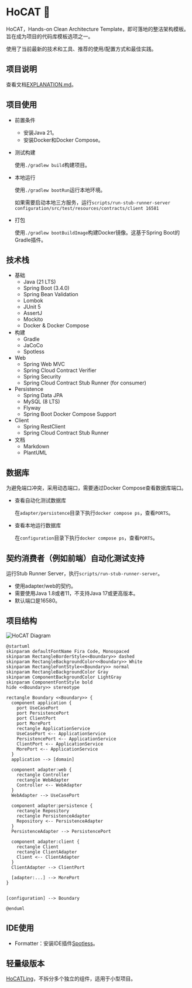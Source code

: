 # HoCAT 🐾

HoCAT，Hands-on Clean Architecture Template，即可落地的整洁架构模板。旨在成为项目的代码库模板选项之一。

使用了当前最新的技术和工具、推荐的使用/配置方式和最佳实践。

## 项目说明

查看文档[EXPLANATION.md](docs/EXPLANATION.md)。

## 项目使用

- 前置条件
  - 安装Java 21。
  - 安装Docker和Docker Compose。

- 测试构建

  使用`./gradlew build`构建项目。

- 本地运行

  使用`./gradlew bootRun`运行本地环境。

  如果需要启动本地三方服务，运行`scripts/run-stub-runner-server configuration/src/test/resources/contracts/client 16581`

- 打包

  使用`./gradlew bootBuildImage`构建Docker镜像。这基于Spring Boot的Gradle插件。

## 技术栈

- 基础
  - Java (21 LTS)
  - Spring Boot (3.4.0)
  - Spring Bean Validation
  - Lombok
  - JUnit 5
  - AssertJ
  - Mockito
  - Docker & Docker Compose
- 构建
  - Gradle
  - JaCoCo
  - Spotless
- Web
  - Spring Web MVC
  - Spring Cloud Contract Verifier
  - Spring Security
  - Spring Cloud Contract Stub Runner (for consumer)
- Persistence
  - Spring Data JPA
  - MySQL (8 LTS)
  - Flyway
  - Spring Boot Docker Compose Support
- Client
  - Spring RestClient
  - Spring Cloud Contract Stub Runner
- 文档
  - Markdown
  - PlantUML

## 数据库

为避免端口冲突，采用动态端口，需要通过Docker Compose查看数据库端口。

- 查看自动化测试数据库

  在`adapter/persistence`目录下执行`docker compose ps`，查看`PORTS`。

- 查看本地运行数据库

  在`configuration`目录下执行`docker compose ps`，查看`PORTS`。

## 契约消费者（例如前端）自动化测试支持

运行Stub Runner Server，执行`scripts/run-stub-runner-server`。

- 使用adapter/web的契约。
- 需要使用Java 1.8或者11，不支持Java 17或更高版本。
- 默认端口是16580。

## 项目结构

![HoCAT Diagram](https://www.plantuml.com/plantuml/svg/ZPF1Rjim38RlUWe-m98768AWhO7kiWv5Yw67e0V6OXEXiYXGz0QZoBiFTk39SkAjr___67vXb9kaADestgHt5o8ADc3f3Lklznpq1pO4zquGAhRq1HuuS8fOavtmJrGhXeEdEnPBygoTfytcZjjWKRhj5Yocuy84rky7wScAFKinzN9qIjU6Uh7B9O6bGV-99V1Di9jm5JUH0mMTSz_TuQXBy5y9sBEtvkWiGU6Jb8HOkqZ6oAW28r2o7mQW7ZyPC4RlQbJ7OMW08el2pqGL9dfaqHm-aYINb48zAohlA6YPFR1aAZlTvdtF9BzSJJqmtGURrMe9omR_GxFJFwdHSfav6IYEj5fjOMUvGHTUJNbAYr59llwcFNpCldR5GOMz9vaLBxI_7UREHUPwexBjJNBGYqpFTjqbveDTE3rHvEIKfIkBwPMdRfdltMPKTYoBx3g9btthuLUxFDyGNmsdXkTaiCjb5Xkpx7HEHftTQB5Uhr_xFZ_Yap5cLtDuSuTMXeTm1iR_bRcXODl6_m40)

```plantuml
@startuml
skinparam defaultFontName Fira Code, Monospaced
skinparam RectangleBorderStyle<<Boundary>> dashed
skinparam RectangleBackgroundColor<<Boundary>> White
skinparam RectangleFontStyle<<Boundary>> normal
skinparam RectangleBackgroundColor Gray
skinparam ComponentBackgroundColor LightGray
skinparam ComponentFontStyle bold
hide <<Boundary>> stereotype

rectangle Boundary <<Boundary>> {
  component application {
    port UseCasePort
    port PersistencePort
    port ClientPort
    port MorePort
    rectangle ApplicationService
    UseCasePort <-- ApplicationService
    PersistencePort <-- ApplicationService
    ClientPort <-- ApplicationService
    MorePort <-- ApplicationService
  }
  application --> [domain]

  component adapter:web {
    rectangle Controller
    rectangle WebAdapter
    Controller <-- WebAdapter
  }
  WebAdapter --> UseCasePort

  component adapter:persistence {
    rectangle Repository
    rectangle PersistenceAdapter
    Repository <-- PersistenceAdapter
  }
  PersistenceAdapter --> PersistencePort

  component adapter:client {
    rectangle Client
    rectangle ClientAdapter
    Client <-- ClientAdapter
  }
  ClientAdapter --> ClientPort

  [adapter:...] --> MorePort
}


[configuration] --> Boundary

@enduml
```

## IDE使用

- Formatter：安装IDE插件[Spotless](https://github.com/diffplug/spotless)。

## 轻量级版本

[HoCATLing](https://github.com/macdao/hands-on-clean-architecture-template-ling)，不拆分多个独立的组件，适用于小型项目。